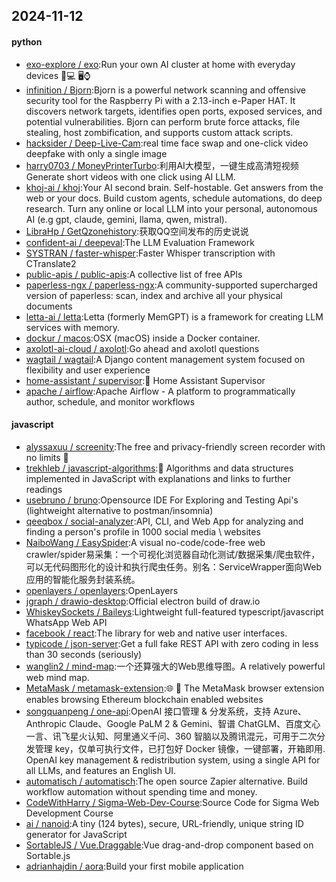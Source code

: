 ## 2024-11-12

#### python
* [exo-explore / exo](https://github.com/exo-explore/exo):Run your own AI cluster at home with everyday devices 📱💻 🖥️⌚
* [infinition / Bjorn](https://github.com/infinition/Bjorn):Bjorn is a powerful network scanning and offensive security tool for the Raspberry Pi with a 2.13-inch e-Paper HAT. It discovers network targets, identifies open ports, exposed services, and potential vulnerabilities. Bjorn can perform brute force attacks, file stealing, host zombification, and supports custom attack scripts.
* [hacksider / Deep-Live-Cam](https://github.com/hacksider/Deep-Live-Cam):real time face swap and one-click video deepfake with only a single image
* [harry0703 / MoneyPrinterTurbo](https://github.com/harry0703/MoneyPrinterTurbo):利用AI大模型，一键生成高清短视频 Generate short videos with one click using AI LLM.
* [khoj-ai / khoj](https://github.com/khoj-ai/khoj):Your AI second brain. Self-hostable. Get answers from the web or your docs. Build custom agents, schedule automations, do deep research. Turn any online or local LLM into your personal, autonomous AI (e.g gpt, claude, gemini, llama, qwen, mistral).
* [LibraHp / GetQzonehistory](https://github.com/LibraHp/GetQzonehistory):获取QQ空间发布的历史说说
* [confident-ai / deepeval](https://github.com/confident-ai/deepeval):The LLM Evaluation Framework
* [SYSTRAN / faster-whisper](https://github.com/SYSTRAN/faster-whisper):Faster Whisper transcription with CTranslate2
* [public-apis / public-apis](https://github.com/public-apis/public-apis):A collective list of free APIs
* [paperless-ngx / paperless-ngx](https://github.com/paperless-ngx/paperless-ngx):A community-supported supercharged version of paperless: scan, index and archive all your physical documents
* [letta-ai / letta](https://github.com/letta-ai/letta):Letta (formerly MemGPT) is a framework for creating LLM services with memory.
* [dockur / macos](https://github.com/dockur/macos):OSX (macOS) inside a Docker container.
* [axolotl-ai-cloud / axolotl](https://github.com/axolotl-ai-cloud/axolotl):Go ahead and axolotl questions
* [wagtail / wagtail](https://github.com/wagtail/wagtail):A Django content management system focused on flexibility and user experience
* [home-assistant / supervisor](https://github.com/home-assistant/supervisor):🏡 Home Assistant Supervisor
* [apache / airflow](https://github.com/apache/airflow):Apache Airflow - A platform to programmatically author, schedule, and monitor workflows

#### javascript
* [alyssaxuu / screenity](https://github.com/alyssaxuu/screenity):The free and privacy-friendly screen recorder with no limits 🎥
* [trekhleb / javascript-algorithms](https://github.com/trekhleb/javascript-algorithms):📝 Algorithms and data structures implemented in JavaScript with explanations and links to further readings
* [usebruno / bruno](https://github.com/usebruno/bruno):Opensource IDE For Exploring and Testing Api's (lightweight alternative to postman/insomnia)
* [qeeqbox / social-analyzer](https://github.com/qeeqbox/social-analyzer):API, CLI, and Web App for analyzing and finding a person's profile in 1000 social media \ websites
* [NaiboWang / EasySpider](https://github.com/NaiboWang/EasySpider):A visual no-code/code-free web crawler/spider易采集：一个可视化浏览器自动化测试/数据采集/爬虫软件，可以无代码图形化的设计和执行爬虫任务。别名：ServiceWrapper面向Web应用的智能化服务封装系统。
* [openlayers / openlayers](https://github.com/openlayers/openlayers):OpenLayers
* [jgraph / drawio-desktop](https://github.com/jgraph/drawio-desktop):Official electron build of draw.io
* [WhiskeySockets / Baileys](https://github.com/WhiskeySockets/Baileys):Lightweight full-featured typescript/javascript WhatsApp Web API
* [facebook / react](https://github.com/facebook/react):The library for web and native user interfaces.
* [typicode / json-server](https://github.com/typicode/json-server):Get a full fake REST API with zero coding in less than 30 seconds (seriously)
* [wanglin2 / mind-map](https://github.com/wanglin2/mind-map):一个还算强大的Web思维导图。A relatively powerful web mind map.
* [MetaMask / metamask-extension](https://github.com/MetaMask/metamask-extension):🌐 🔌 The MetaMask browser extension enables browsing Ethereum blockchain enabled websites
* [songquanpeng / one-api](https://github.com/songquanpeng/one-api):OpenAI 接口管理 & 分发系统，支持 Azure、Anthropic Claude、Google PaLM 2 & Gemini、智谱 ChatGLM、百度文心一言、讯飞星火认知、阿里通义千问、360 智脑以及腾讯混元，可用于二次分发管理 key，仅单可执行文件，已打包好 Docker 镜像，一键部署，开箱即用. OpenAI key management & redistribution system, using a single API for all LLMs, and features an English UI.
* [automatisch / automatisch](https://github.com/automatisch/automatisch):The open source Zapier alternative. Build workflow automation without spending time and money.
* [CodeWithHarry / Sigma-Web-Dev-Course](https://github.com/CodeWithHarry/Sigma-Web-Dev-Course):Source Code for Sigma Web Development Course
* [ai / nanoid](https://github.com/ai/nanoid):A tiny (124 bytes), secure, URL-friendly, unique string ID generator for JavaScript
* [SortableJS / Vue.Draggable](https://github.com/SortableJS/Vue.Draggable):Vue drag-and-drop component based on Sortable.js
* [adrianhajdin / aora](https://github.com/adrianhajdin/aora):Build your first mobile application
